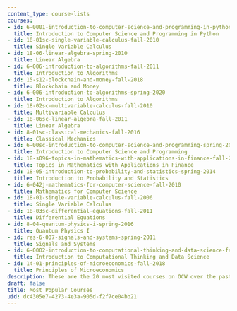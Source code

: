 ```yaml
---
content_type: course-lists
courses:
- id: 6-0001-introduction-to-computer-science-and-programming-in-python-fall-2016
  title: Introduction to Computer Science and Programming in Python
- id: 18-01sc-single-variable-calculus-fall-2010
  title: Single Variable Calculus
- id: 18-06-linear-algebra-spring-2010
  title: Linear Algebra
- id: 6-006-introduction-to-algorithms-fall-2011
  title: Introduction to Algorithms
- id: 15-s12-blockchain-and-money-fall-2018
  title: Blockchain and Money
- id: 6-006-introduction-to-algorithms-spring-2020
  title: Introduction to Algorithms
- id: 18-02sc-multivariable-calculus-fall-2010
  title: Multivariable Calculus
- id: 18-06sc-linear-algebra-fall-2011
  title: Linear Algebra
- id: 8-01sc-classical-mechanics-fall-2016
  title: Classical Mechanics
- id: 6-00sc-introduction-to-computer-science-and-programming-spring-2011
  title: Introduction to Computer Science and Programming
- id: 18-s096-topics-in-mathematics-with-applications-in-finance-fall-2013
  title: Topics in Mathematics with Applications in Finance
- id: 18-05-introduction-to-probability-and-statistics-spring-2014
  title: Introduction to Probability and Statistics
- id: 6-042j-mathematics-for-computer-science-fall-2010
  title: Mathematics for Computer Science
- id: 18-01-single-variable-calculus-fall-2006
  title: Single Variable Calculus
- id: 18-03sc-differential-equations-fall-2011
  title: Differential Equations
- id: 8-04-quantum-physics-i-spring-2016
  title: Quantum Physics I
- id: res-6-007-signals-and-systems-spring-2011
  title: Signals and Systems
- id: 6-0002-introduction-to-computational-thinking-and-data-science-fall-2016
  title: Introduction to Computational Thinking and Data Science
- id: 14-01-principles-of-microeconomics-fall-2018
  title: Principles of Microeconomics
description: These are the 20 most visited courses on OCW over the past month.
draft: false
title: Most Popular Courses
uid: dc4305e7-4273-4e3a-905d-f2f7ce04bb21
---
```

